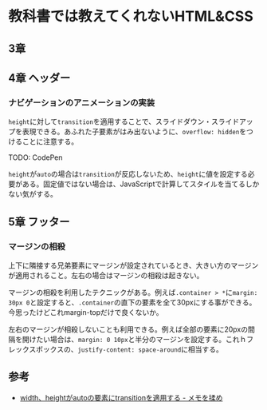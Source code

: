 # 教科書では教えてくれないHTML&CSS

## 3章

## 4章 ヘッダー

### ナビゲーションのアニメーションの実装

`height`に対して`transition`を適用することで、スライドダウン・スライドアップを表現できる。あふれた子要素がはみ出ないように、`overflow: hidden`をつけることに注意する。

TODO: CodePen

`height`が`auto`の場合は`transition`が反応しないため、`height`に値を設定する必要がある。固定値ではない場合は、JavaScriptで計算してスタイルを当てるしかない気がする。

## 5章 フッター

### マージンの相殺

上下に隣接する兄弟要素にマージンが設定されているとき、大きい方のマージンが適用されること。左右の場合はマージンの相殺は起きない。

マージンの相殺を利用したテクニックがある。例えば`.container > *`に`margin: 30px 0`と設定すると、`.container`の直下の要素を全て30pxにする事ができる。今思ったけどこれmargin-topだけで良くないか。

左右のマージンが相殺しないことも利用できる。例えば全部の要素に20pxの間隔を開けたい場合は、`margin: 0 10px`と半分のマージンを設定する。これｈフレックスボックスの、`justify-content: space-around`に相当する。

## 参考

- [width、heightがautoの要素にtransitionを適用する - メモを揉め](https://memowomome.hatenablog.com/entry/2016/08/03/080000)
